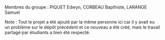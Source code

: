 Membres du groupe : PIQUET Edwyn, CORBEAU Bapthiste, LARANGE Samuel

Note : Tout le projet a été ajouté par la même personne ici car il y avait eu un problème sur le dépôt précédent et ce nouveau a été créé, mais le travail partagé par étudiants a bien été respecté.
